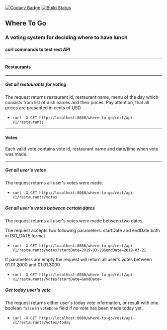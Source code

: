 [![Codacy Badge](https://api.codacy.com/project/badge/Grade/8b3f4e6b450241489f9e51704e132154)](https://www.codacy.com/app/synya/where-to-go?utm_source=github.com&amp;utm_medium=referral&amp;utm_content=synya/where-to-go&amp;utm_campaign=Badge_Grade)
[![Build Status](https://travis-ci.org/synya/where-to-go.svg?branch=master)](https://travis-ci.org/synya/where-to-go)

## Where To Go

### A voting system for deciding where to have lunch

#### curl commands to test rest API

------------------------------------------------------

#### Restaurants

------------------------------------------------------
##### Get all restaurants for voting

The request returns restaurant id, restaurant name, menu of the day which consists from list of dish names and their prices. Pay attention, that all prices are presented in cents of USD.  
 
*   `curl -X GET http://localhost:8080/where-to-go/rest/api-v1/restaurants`

------------------------------------------------------

#### Votes

Each valid vote contains vote id, restaurant name and date/time when vote was made.

------------------------------------------------------

##### Get all user's votes

The request returns all user's votes were made.

*   `curl -X GET http://localhost:8080/where-to-go/rest/api-v1/restaurants/votes`

##### Get all user's votes between certain dates 

The request returns all user's votes were made between two dates.

The request accepts two following parameters: startDate and endDate both in ISO_DATE format  

*   `curl -X GET http://localhost:8080/where-to-go/rest/api-v1/restaurants/votes?startDate=2019-03-20&endDate=2019-03-21`

If parameters are empty the request will return all user's votes between 01.01.2000 and 01.01.3000

*   `curl -X GET http://localhost:8080/where-to-go/rest/api-v1/restaurants/votes?startDate=&endDate=`

##### Get today user's vote

The request returns either user's today vote information, or result with one boolean `false` in `voteDone` field if no vote has been made today yet.

*   `curl -X GET http://localhost:8080/where-to-go/rest/api-v1/restaurants/votes/today`
